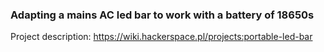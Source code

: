 ### Adapting a mains AC led bar to work with a battery of 18650s

Project description:
https://wiki.hackerspace.pl/projects:portable-led-bar
